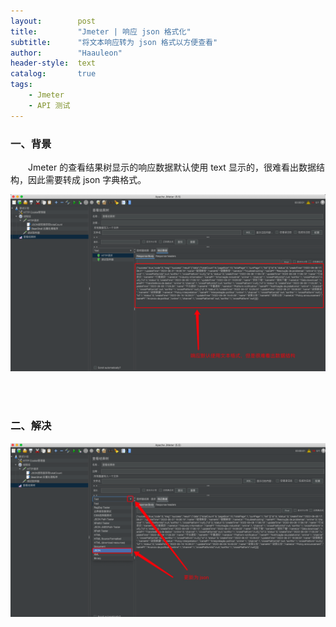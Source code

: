 ```yaml
---
layout:        post
title:         "Jmeter | 响应 json 格式化"
subtitle:      "将文本响应转为 json 格式以方便查看"
author:        "Haauleon"
header-style:  text
catalog:       true
tags:
    - Jmeter
    - API 测试
---
```


### 一、背景
&emsp;&emsp;Jmeter 的查看结果树显示的响应数据默认使用 text 显示的，很难看出数据结构，因此需要转成 json 字典格式。         

![](\img\in-post\post-jmeter\2022-07-21-jmeter-json-1.png) 

<br>
<br>

### 二、解决
![](\img\in-post\post-jmeter\2022-07-21-jmeter-json-2.png) 